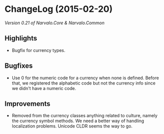 ChangeLog (2015-02-20)
======================

_Version 0.21 of Narvalo.Core & Narvalo.Common_

## Highlights
- Bugfix for currency types.

## Bugfixes
- Use 0 for the numeric code for a currency when none is defined. Before that, we  registered the
  alphabetic code but not the currency info since we didn't have a numeric code.

## Improvements
- Removed from the currency classes anything related to culture, namely the currency symbol methods.
  We need a better way of handling localization problems. Unicode CLDR seems the way to go.
